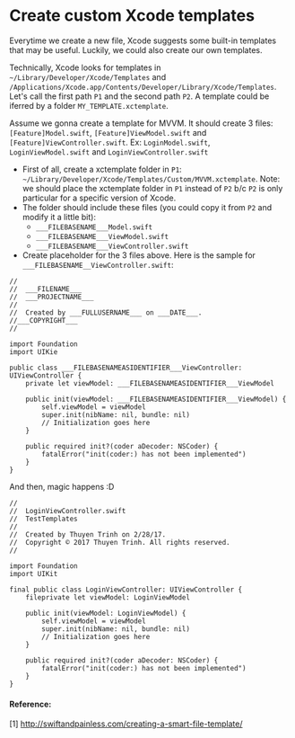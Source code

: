 Create custom Xcode templates
=================

Everytime we create a new file, Xcode suggests some built-in templates that may be useful. Luckily, we could also create our own templates.

Technically, Xcode looks for templates in `~/Library/Developer/Xcode/Templates` and `/Applications/Xcode.app/Contents/Developer/Library/Xcode/Templates`. Let's call the first path `P1` and the second path `P2`. A template could be iferred by a folder `MY_TEMPLATE.xctemplate`.

Assume we gonna create a template for MVVM. It should create 3 files: `[Feature]Model.swift`, `[Feature]ViewModel.swift` and `[Feature]ViewController.swift`. Ex: `LoginModel.swift`, `LoginViewModel.swift` and `LoginViewController.swift`

- First of all, create a xctemplate folder in `P1`: `~/Library/Developer/Xcode/Templates/Custom/MVVM.xctemplate`. Note: we should place the xctemplate folder in `P1` instead of `P2` b/c `P2` is only particular for a specific version of Xcode.
- The folder should include these files (you could copy it from `P2` and modify it a little bit):
	- `___FILEBASENAME___Model.swift`
	- `___FILEBASENAME___ViewModel.swift`
	- `___FILEBASENAME___ViewController.swift`
- Create placeholder for the 3 files above. Here is the sample for `___FILEBASENAME__ViewController.swift`:
```
//
//  ___FILENAME___
//  ___PROJECTNAME___
//
//  Created by ___FULLUSERNAME___ on ___DATE___.
//___COPYRIGHT___
//

import Foundation
import UIKie

public class ___FILEBASENAMEASIDENTIFIER___ViewController: UIViewController {
	private let viewModel: ___FILEBASENAMEASIDENTIFIER___ViewModel

	public init(viewModel: ___FILEBASENAMEASIDENTIFIER___ViewModel) {
		self.viewModel = viewModel
		super.init(nibName: nil, bundle: nil)
		// Initialization goes here
	}

	public required init?(coder aDecoder: NSCoder) {
    	fatalError("init(coder:) has not been implemented")
	}
}
```

And then, magic happens :D
```
//
//  LoginViewController.swift
//  TestTemplates
//
//  Created by Thuyen Trinh on 2/28/17.
//  Copyright © 2017 Thuyen Trinh. All rights reserved.
//

import Foundation
import UIKit

final public class LoginViewController: UIViewController {
    fileprivate let viewModel: LoginViewModel
    
    public init(viewModel: LoginViewModel) {
        self.viewModel = viewModel
        super.init(nibName: nil, bundle: nil)
        // Initialization goes here
    }
    
    public required init?(coder aDecoder: NSCoder) {
        fatalError("init(coder:) has not been implemented")
    }
}
```

#### Reference:
[1] http://swiftandpainless.com/creating-a-smart-file-template/

